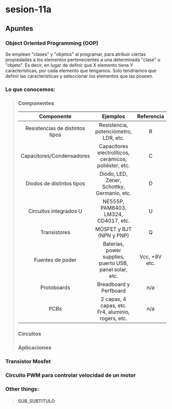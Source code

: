 # sesion-11a

## Apuntes

### Object Oriented Programming (OOP)
Se emplean "clases" y "objetos" al programar, para atribuir ciertas propiedades a los elementos pertenecientes a una determinada "clase" u "objeto".
Es decir, en lugar de definir que X elemento tiene Y características, por cada elemento que tengamos. Solo tendríamos que definir las características y seleccionar los elementos que las poseen. 

### Lo que conocemos:
> ### Componentes
> | Componente | Ejemplos | Referencia |
> |:----------:|:--------:|:----------:|
> | Resistencias de distintos tipos | Resistencia, potenciómetro, LDR, etc. | R |
> | Capacitores/Condensadores | Capacitores electrolíticos, cerámicos, poliéster, etc. | C |
> | Diodos de distintos tipos | Diodo, LED, Zener, Schottky, Germanio, etc. | D |
> | Circuitos integrados U | NE555P, PAM8403, LM324, CD4017, etc. | U |
> | Transistores | MOSFET y BJT (NPN y PNP) | Q |
> | Fuentes de poder | Baterías, power supplies, puerto USB, panel solar, etc. | Vcc, +9V etc.|
> | Protoboards | Breadboard y Perfboard | n/a |
> | PCBs | 2 capas, 4 capas, etc. Fr4, aluminio, rogers, etc. | n/a |
>
> ### Circuitos
>
>
> ### Aplicaciones
>

### Transistor Mosfet


### Circuito PWM para controlar velocidad de un motor

### Other things: <!-- Things to organize + random stuff -->
> #### SUB_SUBTITULO
